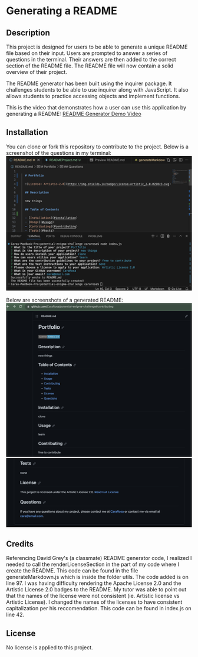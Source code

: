 # Generating a README

## Description

This project is designed for users to be able to generate a unique README file based on their input. Users are prompted to answer a series of questions in the terminal. Their answers are then added to the correct section of the README file. The README file will now contain a solid overview of their project.

The README generator has been built using the inquirer package. It challenges students to be able to use inquirer along with JavaScript. It also allows students to practice accessing objects and implement functions.

This is the video that demonstrates how a user can use this application by generating a README:
[README Generator Demo Video](https://drive.google.com/file/d/158bdVfXZO_y8QI0h40kDmt8xqFQAdrGY/view)

## Installation

You can clone or fork this repository to contribute to the project.
Below is a screenshot of the questions in my terminal:
![Terminal with Questions](./images/CLIREADMEQuestions.png)

Below are screenshots of a generated README:
![Generated Readme 1](./images/GeneratedREADME.png)
![Generated Readme cont](./images/GeneratedREADME(cont).png)

## Credits

Referencing David Grey's (a classmate) README generator code, I realized I needed to call the renderLicenseSection in the part of my code where I create the README. This code can be found in the file generateMarkdown.js which is inside the folder utils. The code added is on line 97. I was having difficulty rendering the Apache License 2.0 and the Artistic License 2.0 badges to the README. My tutor was able to point out that the names of the license were not consistent (ie. Artistic license vs Artistic License). I changed the names of the licenses to have consistent capitalization per his reccomendation. This code can be found in index.js on line 42.

## License

No license is applied to this project.
